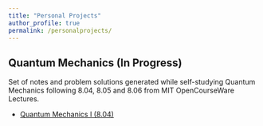 ```yaml
---
title: "Personal Projects"
author_profile: true
permalink: /personalprojects/
---
```


## Quantum Mechanics (In Progress)
Set of notes and problem solutions generated while self-studying Quantum Mechanics following 8.04, 8.05 and 8.06 from MIT OpenCourseWare Lectures.
- [Quantum Mechanics I (8.04)]([https://github.com/tabdc/Quantum-Mechanics/tree/main/Quantum%20Mechanics%20I])
